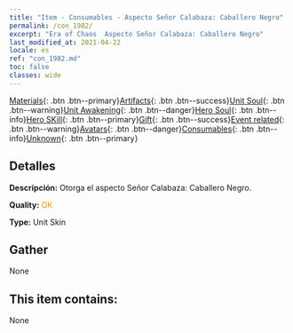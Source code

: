```yaml
---
title: "Item - Consumables - Aspecto Señor Calabaza: Caballero Negro"
permalink: /con_1982/
excerpt: "Era of Chaos  Aspecto Señor Calabaza: Caballero Negro"
last_modified_at: 2021-04-22
locale: es
ref: "con_1982.md"
toc: false
classes: wide
---
```

 [Materials](/ItemsES/){: .btn .btn--primary}[Artifacts](/ItemsES/Artifacts/){: .btn .btn--success}[Unit Soul](/ItemsES/UnitSoul/){: .btn .btn--warning}[Unit Awakening](/ItemsES/UnitAwakening/){: .btn .btn--danger}[Hero Soul](/ItemsES/HeroSoul/){: .btn .btn--info}[Hero SKill](/ItemsES/HeroSkill/){: .btn .btn--primary}[Gift](/ItemsES/Gift/){: .btn .btn--success}[Event related](/ItemsES/Events/){: .btn .btn--warning}[Avatars](/ItemsES/Avatars/){: .btn .btn--danger}[Consumables](/ItemsES/Consumables/){: .btn .btn--info}[Unknown](/ItemsES/Unknown/){: .btn .btn--primary}

## Detalles
 **Descripción:** Otorga el aspecto Señor Calabaza: Caballero Negro.

 **Quality:** <span style="color: #FF8C00">OK</span>

 **Type:** Unit Skin

## Gather

  None

## This item contains:

  None

